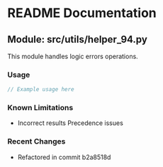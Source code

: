 # README Documentation

## Module: src/utils/helper_94.py

This module handles logic errors operations.

### Usage

```java
// Example usage here
```

### Known Limitations

- Incorrect results Precedence issues

### Recent Changes

- Refactored in commit b2a8518d
